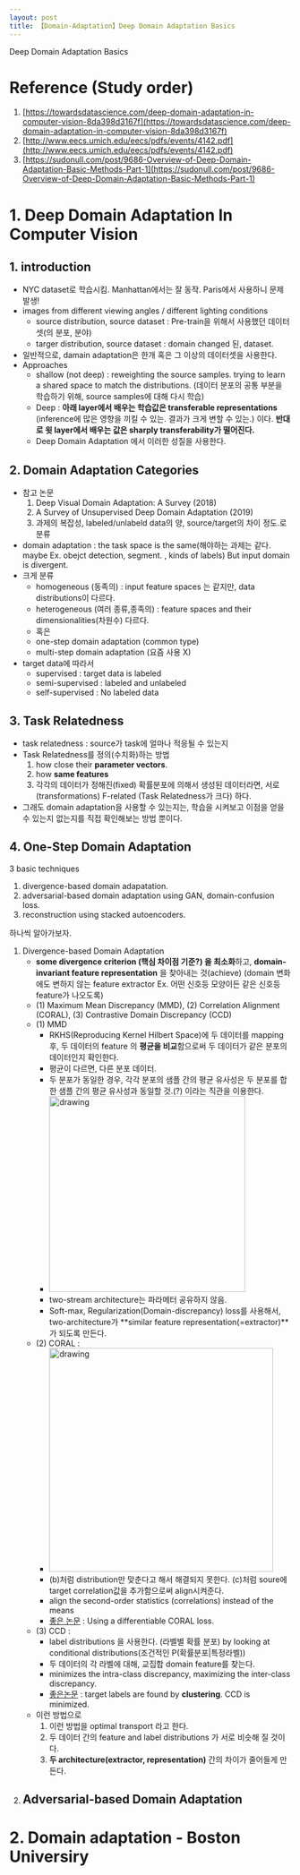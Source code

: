 ```yaml
---
layout: post
title: 【Domain-Adaptation】Deep Domain Adaptation Basics
---
```

Deep Domain Adaptation Basics

# Reference (Study order)
1. [https://towardsdatascience.com/deep-domain-adaptation-in-computer-vision-8da398d3167f](https://towardsdatascience.com/deep-domain-adaptation-in-computer-vision-8da398d3167f)
2. [http://www.eecs.umich.edu/eecs/pdfs/events/4142.pdf](http://www.eecs.umich.edu/eecs/pdfs/events/4142.pdf)
3. [https://sudonull.com/post/9686-Overview-of-Deep-Domain-Adaptation-Basic-Methods-Part-1](https://sudonull.com/post/9686-Overview-of-Deep-Domain-Adaptation-Basic-Methods-Part-1)

# 1. Deep Domain Adaptation In Computer Vision
## 1. introduction
  - NYC dataset로 학습시킴. Manhattan에서는 잘 동작. Paris에서 사용하니 문제 발생! 
  - images from different viewing angles / different lighting conditions 
    - source distribution, source dataset : Pre-train을 위해서 사용했던 데이터셋(의 분포, 분야)
    - targer distribution, source dataset : domain changed 된, dataset.
  - 일반적으로, damain adaptation은 한개 혹은 그 이상의 데이터셋을 사용한다. 
  - Approaches
    - shallow (not deep) : reweighting the source samples. trying to learn a shared space to match the distributions. (데이터 분포의 공통 부분을 학습하기 위해, source samples에 대해 다시 학습)
    - Deep : **아래 layer에서 배우는 학습값은 transferable representations** (inference에 많은 영향을 끼킬 수 있는. 결과가 크게 변할 수 있는.) 이다. **반대로 윗 layer에서 배우는 값은 sharply transferability가 떨어진다.** 
    - Deep Domain Adaptation 에서 이러한 성질을 사용한다. 
## 2. Domain Adaptation Categories
  - 참고 논문 
    1. Deep Visual Domain Adaptation: A Survey (2018)
    2. A Survey of Unsupervised Deep Domain Adaptation (2019)
    3. 과제의 복잡성, labeled/unlabeld data의 양, source/target의 차이 정도.로 분류
  - domain adaptation : the task space is the same(해야하는 과제는 같다. maybe Ex. obejct detection, segment. , kinds of labels) But input domain is divergent.
  - 크게 분류
    - homogeneous (동족의) : input feature spaces 는 같지만, data distributions이 다르다. 
    - heterogeneous (여러 종류,종족의) : feature spaces and their dimensionalities(차원수) 다르다.
    - 혹은
    - one-step domain adaptation (common type)
    - multi-step domain adaptation (요즘 사용 X)
  - target data에 따라서 
    - supervised : target data is labeled
    - semi-supervised : labeled and unlabeled
    - self-supervised : No labeled data
## 3. Task Relatedness
  - task relatedness : source가 task에 얼마나 적응될 수 있는지
  - Task Relatedness를 정의(수치화)하는 방법
    1. how close their **parameter vectors**. 
    2. how **same features** 
    3. 각각의 데이터가 정해진(fixed) 확률분포에 의해서 생성된 데이터라면, 서로 (transformations) F-related (Task Relatedness가 크다) 하다.
  - 그래도 domain adaptation을 사용할 수 있는지는, 학습을 시켜보고 이점을 얻을 수 있는지 없는지를 직접 확인해보는 방법 뿐이다. 
## 4. One-Step Domain Adaptation
3 basic techniques
1. divergence-based domain adapatation.
2. adversarial-based domain adaptation using GAN, domain-confusion loss.
3. reconstruction using stacked autoencoders.

하나씩 알아가보자.  
1. Divergence-based Domain Adaptation
    - **some divergence criterion (핵심 차이점 기준?) 을 최소화**하고, **domain-invariant feature representation** 을 찾아내는 것(achieve) (domain 변화에도 변하지 않는 feature extractor Ex. 어떤 신호등 모양이든 같은 신호등feature가 나오도록)
    - (1) Maximum Mean Discrepancy (MMD), (2) Correlation Alignment (CORAL), (3) Contrastive Domain Discrepancy (CCD) 
    - (1) MMD 
      - RKHS(Reproducing Kernel Hilbert Space)에 두 데이터를 mapping 후, 두 데이터의 feature 의 **평균을 비교**함으로써 두 데이터가 같은 분포의 데이터인지 확인한다.
      - 평균이 다르면, 다른 분포 데이터. 
      - 두 분포가 동일한 경우, 각각 분포의 샘플 간의 평균 유사성은 두 분포를 합한 샘플 간의 평균 유사성과 동일할 것.(?) 이라는 직관을 이용한다.
      - <img src='https://user-images.githubusercontent.com/46951365/104798356-85f04c80-5809-11eb-8d0d-4fae09915519.png' alt='drawing' width='350'/>  
      - two-stream architecture는 파라메터 공유하지 않음. 
      - Soft-max, Regularization(Domain-discrepancy) loss를 사용해서, two-architecture가 **similar feature representation(=extractor)**가 되도록 만든다.
    - (2) CORAL : 
      - <img src='https://user-images.githubusercontent.com/46951365/104798534-f2b81680-580a-11eb-9507-7881188b601d.png' alt='drawing' width='400'/>
      - (b)처럼 distribution만 맞춘다고 해서 해결되지 못한다. (c)처럼 soure에 target correlation값을 추가함으로써 align시켜준다.
      - align the second-order statistics (correlations) instead of the means
      - [좋은 논문](https://arxiv.org/pdf/1607.01719.pdf) : Using a differentiable CORAL loss.
    - (3) CCD : 
      - label distributions 을 사용한다. (라벨별 확률 분포) by looking at conditional distributions(조건적인 P(확률분포\|특정라벨))
      - 두 데이터의 각 라벨에 대해, 교집합 domain feature를 찾는다. 
      - minimizes the intra-class discrepancy, maximizing the inter-class discrepancy.
      - [좋은논문](https://arxiv.org/pdf/1901.00976.pdf) : target labels are found by **clustering**. CCD is minimized.
    - 이런 방법으로
      1. 이런 방법을 optimal transport 라고 한다. 
      2. 두 데이터 간의 feature and label distributions 가 서로 비슷해 질 것이다.
      3. **두 architecture(extractor, representation)** 간의 차이가 줄어들게 만든다.
2. Adversarial-based Domain Adaptation
    - 






# 2. Domain adaptation - Boston Universiry
